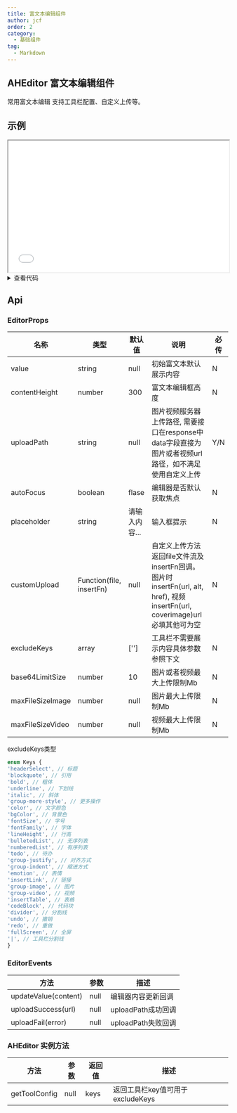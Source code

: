 ```yaml
---
title: 富文本编辑组件
author: jcf
order: 2
category:
  - 基础组件
tag:
  - Markdown
---
```

## AHEditor 富文本编辑组件
常用富文本编辑 支持工具栏配置、自定义上传等。
## 示例
<iframe src="/editor2.html" height="300px" width="100%"></iframe>

<details>
  <summary> 查看代码 </summary>

```vue
<template>
  <AHEditor ref="EditorRef" :value="htmlValue" :contentHeight="contentHeight" uploadPath="/upload" />
</template>

<script setup lang="ts">
import {ref} from "vue";
const htmlValue = ref('');
const contentHeight = ref(300);
const EditorRef = ref(null);

</script>
```

</details>

## Api
### EditorProps

| 名称                     | 类型                 | 默认值  | 说明                                                                                                                                                    | 必传 |
|------------------------|--------------------|------|-------------------------------------------------------------------------------------------------------------------------------------------------------|----|
| value                 | string | null | 初始富文本默认展示内容 | N  |
| contentHeight    | number  | 300 | 富文本编辑框高度   | N  |                                                                                                   |    |
| uploadPath      | string  | null  | 图片视频服务器上传路径, 需要接口在response中data字段直接为图片或者视频url路径，如不满足使用自定义上传 | Y/N  |
| autoFocus     | boolean    | flase   | 编辑器是否默认获取焦点   | N  |
| placeholder    | string | 请输入内容...   | 输入框提示    |N  |
| customUpload   | Function(file, insertFn)    | null   | 自定义上传方法返回file文件流及insertFn回调。图片时insertFn(url, alt, href), 视频 insertFn(url, coverimage)url必填其他可为空 | N  |
| excludeKeys     | array  | ['']   | 工具栏不需要展示内容具体参数参照下文  | N  |
| base64LimitSize | number| 10 | 图片或者视频最大上传限制Mb  | N  |
| maxFileSizeImage | number| null | 图片最大上传限制Mb  | N  |
| maxFileSizeVideo | number| null | 视频最大上传限制Mb  | N  |


excludeKeys类型
```ts
enum Keys {
'headerSelect', // 标题
'blockquote', // 引用
'bold', // 粗体
'underline', // 下划线
'italic', // 斜体
'group-more-style', // 更多操作
'color', // 文字颜色
'bgColor', // 背景色
'fontSize', // 字号
'fontFamily', // 字体
'lineHeight', // 行高
'bulletedList', // 无序列表
'numberedList', // 有序列表
'todo', // 待办
'group-justify', // 对齐方式
'group-indent', // 缩进方式
'emotion', // 表情
'insertLink', // 链接
'group-image', // 图片
'group-video', // 视频
'insertTable', // 表格
'codeBlock', // 代码块
'divider', // 分割线
'undo', // 撤销
'redo', // 重做
'fullScreen', // 全屏
'|', // 工具栏分割线
}
```
### EditorEvents
| 方法     | 参数   | 描述                                                               |
|--------|------|------------------------------------------------------------------|
| updateValue(content)  | null | 编辑器内容更新回调 | 
| uploadSuccess(url) | null | uploadPath成功回调 |
| uploadFail(error) | null | uploadPath失败回调|

### AHEditor 实例方法
| 方法     | 参数   | 返回值| 描述                                                               |
|--------|------|----------|--------------------------------------------------------|
| getToolConfig  | null | keys| 返回工具栏key值可用于excludeKeys | 

